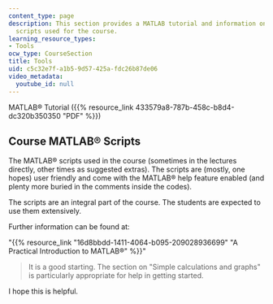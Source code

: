 ```yaml
---
content_type: page
description: This section provides a MATLAB tutorial and information on the MATLAB
  scripts used for the course.
learning_resource_types:
- Tools
ocw_type: CourseSection
title: Tools
uid: c5c32e7f-a1b5-9d57-425a-fdc26b87de06
video_metadata:
  youtube_id: null
---
```


MATLAB® Tutorial ({{% resource_link 433579a8-787b-458c-b8d4-dc320b350350 "PDF" %}})

Course MATLAB® Scripts
----------------------

The MATLAB® scripts used in the course (sometimes in the lectures directly, other times as suggested extras). The scripts are (mostly, one hopes) user friendly and come with the MATLAB® help feature enabled (and plenty more buried in the comments inside the codes).

The scripts are an integral part of the course. The students are expected to use them extensively.

Further information can be found at:

"{{% resource_link "16d8bbdd-1411-4064-b095-209028936699" "A Practical Introduction to MATLAB®" %}}"

> It is a good starting. The section on "Simple calculations and graphs" is particularly appropriate for help in getting started.

I hope this is helpful.